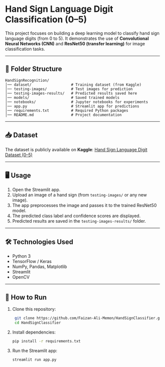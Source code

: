 # Hand Sign Language Digit Classification (0–5) 

This project focuses on building a deep learning model to classify hand sign language digits (from 0 to 5). It demonstrates the use of **Convolutional Neural Networks (CNN)** and **ResNet50 (transfer learning)** for image classification tasks.

---

## 📂 Folder Structure

```
HandSignRecognition/
│── dataset/                  # Training dataset (from Kaggle)
│── testing-images/           # Test images for prediction
│── testing-images-results/   # Predicted results saved here
│── models/                   # Saved trained models
│── notebooks/                # Jupyter notebooks for experiments
│── app.py                    # Streamlit app for predictions
│── requirements.txt          # Required Python packages
│── README.md                 # Project documentation
```

---

## 📥 Dataset

The dataset is publicly available on **Kaggle**:
[Hand Sign Language Digit Dataset (0–5)](https://www.kaggle.com/datasets/shivam1711/hand-sign-language-digit-dataset-for-0-5)

---

## 🖥 Usage

1. Open the Streamlit app.
2. Upload an image of a hand sign (from `testing-images/` or any new image).
3. The app preprocesses the image and passes it to the trained ResNet50 model.
4. The predicted class label and confidence scores are displayed.
5. Predicted results are saved in the `testing-images-results/` folder.

---

## 🛠 Technologies Used

* Python 3
* TensorFlow / Keras
* NumPy, Pandas, Matplotlib
* Streamlit
* OpenCV

---

## 🚀 How to Run

1. Clone this repository:

   ```bash
    git clone https://github.com/Faizan-Ali-Memon/HandSignClassifier.git
    cd HandSignClassifier
   ```
2. Install dependencies:

   ```bash
   pip install -r requirements.txt
   ```
3. Run the Streamlit app:

   ```bash
   streamlit run app.py
   ```
